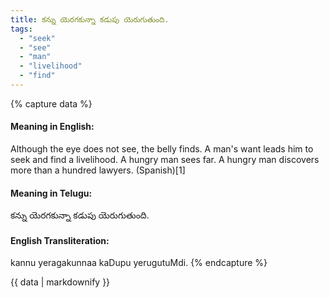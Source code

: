 ```yaml
---
title: కన్ను యెరగకున్నా కడుపు యెరుగుతుంది.
tags:
  - "seek"
  - "see"
  - "man"
  - "livelihood"
  - "find"
---
```


{% capture data %}
#### Meaning in English:
Although the eye does not see, the belly finds.
A man's want leads him to seek and find a livelihood.
A hungry man sees far.
A hungry man discovers more than a hundred lawyers. (Spanish)[1]

#### Meaning in Telugu:
కన్ను యెరగకున్నా కడుపు యెరుగుతుంది.

#### English Transliteration:
kannu yeragakunnaa kaDupu yerugutuMdi.
{% endcapture %}

<div class="notice">{{ data | markdownify }}</div>

